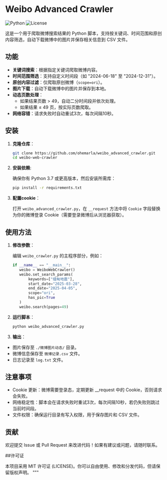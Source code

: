 # Weibo Advanced Crawler

![Python](https://img.shields.io/badge/Python-3.7+-blue.svg)
![License](https://img.shields.io/badge/License-MIT-green.svg)

这是一个用于爬取微博搜索结果的 Python 脚本，支持按关键词、时间范围和原创内容筛选，自动下载微博中的图片并保存相关信息到 CSV 文件。

## 功能

- **关键词搜索**：根据指定关键词爬取微博内容。
- **时间范围筛选**：支持自定义时间段（如 "2024-06-18" 至 "2024-12-31"）。
- **原创内容过滤**：仅爬取原创微博（`scope=ori`）。
- **图片下载**：自动下载微博中的图片并保存到本地。
- **动态页数处理**：
  - 如果结果页数 > 49，自动二分时间段并依次处理。
  - 如果结果 ≤ 49 页，按实际页数爬取。
- **网络容错**：请求失败时自动重试3次，每次间隔10秒。

## 安装

1. **克隆仓库**：
   ```bash
   git clone https://github.com/ohemarla/weibo_advanced_crawler.git
   cd weibo-web-crawler
2. **安装依赖**:
   
   确保你有 Python 3.7 或更高版本，然后安装所需库：
   ```bash
   pip install -r requirements.txt
3. **配置cookie**：

   打开 `weibo_advanced_crawler.py`，在 `__request` 方法中将 `Cookie` 字段替换为你的微博登录 Cookie（需要登录微博后从浏览器获取）。

## 使用方法

1. **修改参数**：
   
   编辑 `weibo_crawler.py` 的主程序部分，例如：
    ```python
   if __name__ == "__main__":
       weibo = WeiboWebCrawler()
       weibo.set_search_params(
           keywords=["缅甸地震"],
           start_date="2025-03-28",
           end_date="2025-04-05",
           scope="ori",
           has_pic=True
       )
       weibo.search(pages=49)
2. **运行脚本**：
   ```bash
   python weibo_advanced_crawler.py
3. **输出**：
  - 图片保存至 `./微博图片动态/` 目录。
  - 微博信息保存至 `微博记录.csv` 文件。
  - 日志记录至 `log.txt` 文件。

## 注意事项

- Cookie 更新：微博需要登录态，定期更新 __request 中的 Cookie，否则请求会失败。
- 网络稳定性：脚本会在请求失败时重试3次，每次间隔10秒，若仍失败则跳过当前时间段。
- 文件权限：确保运行目录有写入权限，用于保存图片和 CSV 文件。

## 贡献

欢迎提交 Issue 或 Pull Request 来改进代码！如果有建议或问题，请随时联系。

##许可证

本项目采用 MIT 许可证 (LICENSE)。你可以自由使用、修改和分发代码，但请保留版权声明。
"""


   
